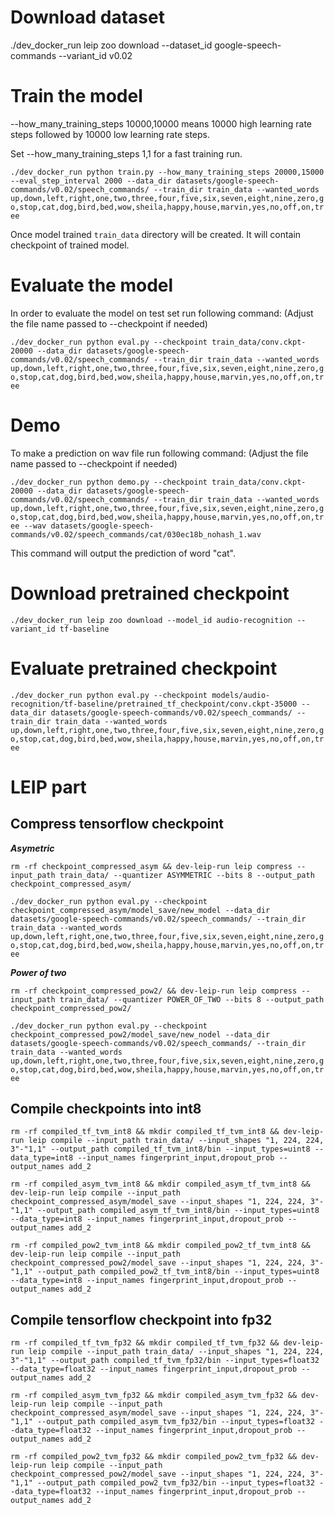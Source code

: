 # Download dataset

./dev_docker_run leip zoo download --dataset_id google-speech-commands --variant_id v0.02

# Train the model

--how_many_training_steps 10000,10000 means 10000 high learning rate steps followed by 10000 low learning rate steps.

Set --how_many_training_steps 1,1 for a fast training run.

`./dev_docker_run python train.py --how_many_training_steps 20000,15000 --eval_step_interval 2000 --data_dir datasets/google-speech-commands/v0.02/speech_commands/ --train_dir train_data --wanted_words up,down,left,right,one,two,three,four,five,six,seven,eight,nine,zero,go,stop,cat,dog,bird,bed,wow,sheila,happy,house,marvin,yes,no,off,on,tree`

Once model trained `train_data` directory will be created. It will contain checkpoint of trained model.

# Evaluate the model

In order to evaluate the model on test set run following command:
(Adjust the file name passed to --checkpoint if needed)

`./dev_docker_run python eval.py --checkpoint train_data/conv.ckpt-20000 --data_dir datasets/google-speech-commands/v0.02/speech_commands/ --train_dir train_data --wanted_words up,down,left,right,one,two,three,four,five,six,seven,eight,nine,zero,go,stop,cat,dog,bird,bed,wow,sheila,happy,house,marvin,yes,no,off,on,tree`

# Demo

To make a prediction on wav file run following command:
(Adjust the file name passed to --checkpoint if needed)

`./dev_docker_run python demo.py --checkpoint train_data/conv.ckpt-20000 --data_dir datasets/google-speech-commands/v0.02/speech_commands/ --train_dir train_data --wanted_words up,down,left,right,one,two,three,four,five,six,seven,eight,nine,zero,go,stop,cat,dog,bird,bed,wow,sheila,happy,house,marvin,yes,no,off,on,tree --wav datasets/google-speech-commands/v0.02/speech_commands/cat/030ec18b_nohash_1.wav`

This command will output the prediction of word "cat".

# Download pretrained checkpoint

`./dev_docker_run leip zoo download --model_id audio-recognition --variant_id tf-baseline`

# Evaluate pretrained checkpoint

`./dev_docker_run python eval.py --checkpoint models/audio-recognition/tf-baseline/pretrained_tf_checkpoint/conv.ckpt-35000 --data_dir datasets/google-speech-commands/v0.02/speech_commands/ --train_dir train_data --wanted_words up,down,left,right,one,two,three,four,five,six,seven,eight,nine,zero,go,stop,cat,dog,bird,bed,wow,sheila,happy,house,marvin,yes,no,off,on,tree`

# LEIP part

## Compress tensorflow checkpoint

***Asymetric***

`rm -rf checkpoint_compressed_asym && dev-leip-run leip compress --input_path train_data/ --quantizer ASYMMETRIC --bits 8 --output_path checkpoint_compressed_asym/`

`./dev_docker_run python eval.py --checkpoint checkpoint_compressed_asym/model_save/new_model --data_dir datasets/google-speech-commands/v0.02/speech_commands/ --train_dir train_data --wanted_words up,down,left,right,one,two,three,four,five,six,seven,eight,nine,zero,go,stop,cat,dog,bird,bed,wow,sheila,happy,house,marvin,yes,no,off,on,tree`

***Power of two***

`rm -rf checkpoint_compressed_pow2/ && dev-leip-run leip compress --input_path train_data/ --quantizer POWER_OF_TWO --bits 8 --output_path checkpoint_compressed_pow2/`

`./dev_docker_run python eval.py --checkpoint checkpoint_compressed_pow2/model_save/new_nodel --data_dir datasets/google-speech-commands/v0.02/speech_commands/ --train_dir train_data --wanted_words up,down,left,right,one,two,three,four,five,six,seven,eight,nine,zero,go,stop,cat,dog,bird,bed,wow,sheila,happy,house,marvin,yes,no,off,on,tree`

## Compile checkpoints into int8

`rm -rf compiled_tf_tvm_int8 && mkdir compiled_tf_tvm_int8 && dev-leip-run leip compile --input_path train_data/ --input_shapes "1, 224, 224, 3"-"1,1" --output_path compiled_tf_tvm_int8/bin --input_types=uint8 --data_type=int8 --input_names fingerprint_input,dropout_prob --output_names add_2`

`rm -rf compiled_asym_tvm_int8 && mkdir compiled_asym_tf_tvm_int8 && dev-leip-run leip compile --input_path checkpoint_compressed_asym/model_save --input_shapes "1, 224, 224, 3"-"1,1" --output_path compiled_asym_tf_tvm_int8/bin --input_types=uint8 --data_type=int8 --input_names fingerprint_input,dropout_prob --output_names add_2`

`rm -rf compiled_pow2_tvm_int8 && mkdir compiled_pow2_tf_tvm_int8 && dev-leip-run leip compile --input_path checkpoint_compressed_pow2/model_save --input_shapes "1, 224, 224, 3"-"1,1" --output_path compiled_pow2_tf_tvm_int8/bin --input_types=uint8 --data_type=int8 --input_names fingerprint_input,dropout_prob --output_names add_2`

## Compile tensorflow checkpoint into fp32

`rm -rf compiled_tf_tvm_fp32 && mkdir compiled_tf_tvm_fp32 && dev-leip-run leip compile --input_path train_data/ --input_shapes "1, 224, 224, 3"-"1,1" --output_path compiled_tf_tvm_fp32/bin --input_types=float32 --data_type=float32 --input_names fingerprint_input,dropout_prob --output_names add_2`

`rm -rf compiled_asym_tvm_fp32 && mkdir compiled_asym_tvm_fp32 && dev-leip-run leip compile --input_path checkpoint_compressed_asym/model_save --input_shapes "1, 224, 224, 3"-"1,1" --output_path compiled_asym_tvm_fp32/bin --input_types=float32 --data_type=float32 --input_names fingerprint_input,dropout_prob --output_names add_2`

`rm -rf compiled_pow2_tvm_fp32 && mkdir compiled_pow2_tvm_fp32 && dev-leip-run leip compile --input_path checkpoint_compressed_pow2/model_save --input_shapes "1, 224, 224, 3"-"1,1" --output_path compiled_pow2_tvm_fp32/bin --input_types=float32 --data_type=float32 --input_names fingerprint_input,dropout_prob --output_names add_2`
